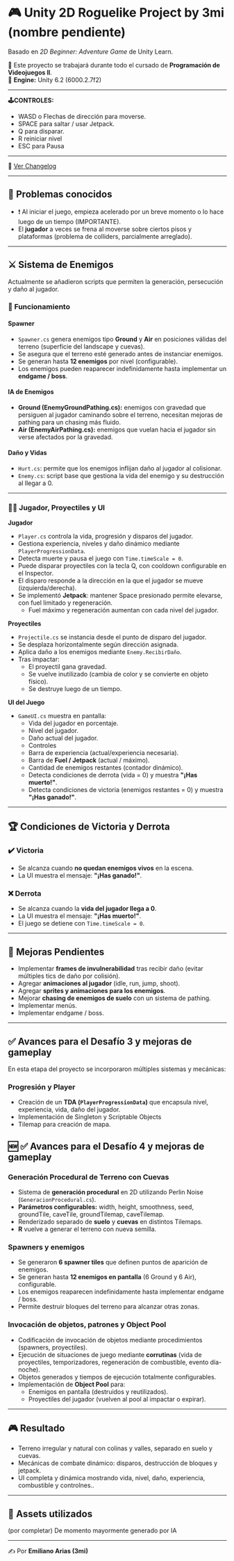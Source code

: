 # 🎮 Unity 2D Roguelike Project by 3mi (nombre pendiente)  
Basado en *2D Beginner: Adventure Game* de Unity Learn.  

📌 Este proyecto se trabajará durante todo el cursado de **Programación de Videojuegos II**.  
🔧 **Engine:** Unity 6.2 (6000.2.7f2)

---

**🕹️CONTROLES:** 
- WASD o Flechas de dirección para moverse.
- SPACE para saltar / usar Jetpack.
- Q para disparar.
- R reiniciar nivel
- ESC para Pausa

---

📜 [Ver Changelog](./CHANGELOG.md)

---

## 🚨 Problemas conocidos 
- ❗ Al iniciar el juego, empieza acelerado por un breve momento o lo hace luego de un tiempo (IMPORTANTE).
- El **jugador** a veces se frena al moverse sobre ciertos pisos y plataformas (problema de colliders, parcialmente arreglado).  

---

## ⚔️ Sistema de Enemigos  
Actualmente se añadieron scripts que permiten la generación, persecución y daño al jugador.  

### 🧩 Funcionamiento  

#### Spawner
- `Spawner.cs` genera enemigos tipo **Ground** y **Air** en posiciones válidas del terreno (superficie del landscape y cuevas).  
- Se asegura que el terreno esté generado antes de instanciar enemigos.  
- Se generan hasta **12 enemigos** por nivel (configurable).  
- Los enemigos pueden reaparecer indefinidamente hasta implementar un **endgame / boss**.  

#### IA de Enemigos
- **Ground (EnemyGroundPathing.cs):** enemigos con gravedad que persiguen al jugador caminando sobre el terreno, necesitan mejoras de pathing para un chasing más fluido.  
- **Air (EnemyAirPathing.cs):** enemigos que vuelan hacia el jugador sin verse afectados por la gravedad.  

#### Daño y Vidas
- `Hurt.cs`: permite que los enemigos inflijan daño al jugador al colisionar.  
- `Enemy.cs`: script base que gestiona la vida del enemigo y su destrucción al llegar a 0.  

---

### 🧑‍🎮 Jugador, Proyectiles y UI

**Jugador**  
- `Player.cs` controla la vida, progresión y disparos del jugador.  
- Gestiona experiencia, niveles y daño dinámico mediante `PlayerProgressionData`.  
- Detecta muerte y pausa el juego con `Time.timeScale = 0`.  
- Puede disparar proyectiles con la tecla Q, con cooldown configurable en el Inspector.  
- El disparo responde a la dirección en la que el jugador se mueve (izquierda/derecha).  
- Se implementó **Jetpack**: mantener Space presionado permite elevarse, con fuel limitado y regeneración.
  - Fuel máximo y regeneración aumentan con cada nivel del jugador.

**Proyectiles**  
- `Projectile.cs` se instancia desde el punto de disparo del jugador.  
- Se desplaza horizontalmente según dirección asignada.  
- Aplica daño a los enemigos mediante `Enemy.RecibirDaño`.  
- Tras impactar:  
  - El proyectil gana gravedad.  
  - Se vuelve inutilizado (cambia de color y se convierte en objeto físico).  
  - Se destruye luego de un tiempo.  

**UI del Juego**  
- `GameUI.cs` muestra en pantalla:  
  - Vida del jugador en porcentaje.  
  - Nivel del jugador.  
  - Daño actual del jugador.
  - Controles
  - Barra de experiencia (actual/experiencia necesaria).  
  - Barra de **Fuel / Jetpack** (actual / máximo).  
  - Cantidad de enemigos restantes (contador dinámico).  
  - Detecta condiciones de derrota (vida = 0) y muestra **"¡Has muerto!"**.  
  - Detecta condiciones de victoria (enemigos restantes = 0) y muestra **"¡Has ganado!"**.  

---

## 🏆 Condiciones de Victoria y Derrota  

### ✔️ Victoria  
- Se alcanza cuando **no quedan enemigos vivos** en la escena.  
- La UI muestra el mensaje: **"¡Has ganado!"**.  

### ❌ Derrota  
- Se alcanza cuando la **vida del jugador llega a 0**.  
- La UI muestra el mensaje: **"¡Has muerto!"**.  
- El juego se detiene con `Time.timeScale = 0`.  

---

## 🚀 Mejoras Pendientes  
- Implementar **frames de invulnerabilidad** tras recibir daño (evitar múltiples tics de daño por colisión).  
- Agregar **animaciones al jugador** (idle, run, jump, shoot).  
- Agregar **sprites y animaciones para los enemigos**.  
- Mejorar **chasing de enemigos de suelo** con un sistema de pathing.
- Implementar menús.
- Implementar endgame / boss.

---

## ✅ Avances para el Desafío 3 y mejoras de gameplay
En esta etapa del proyecto se incorporaron múltiples sistemas y mecánicas:

### Progresión y Player
- Creación de un **TDA (`PlayerProgressionData`)** que encapsula nivel, experiencia, vida, daño del jugador.  
- Implementación de Singleton y Scriptable Objects
- Tilemap para creación de mapa.

## 🆕 ✅ Avances para el Desafío 4 y mejoras de gameplay

### Generación Procedural de Terreno con Cuevas
- Sistema de **generación procedural** en 2D utilizando Perlin Noise (`GeneracionProcedural.cs`).  
- **Parámetros configurables:** width, height, smoothness, seed, groundTile, caveTile, groundTilemap, caveTilemap.  
- Renderizado separado de **suelo** y **cuevas** en distintos Tilemaps.  
- **R** vuelve a generar el terreno con nueva semilla.

### Spawners y enemigos
- Se generaron **6 spawner tiles** que definen puntos de aparición de enemigos.  
- Se generan hasta **12 enemigos en pantalla** (6 Ground y 6 Air), configurable.  
- Los enemigos reaparecen indefinidamente hasta implementar endgame / boss.  
- Permite destruir bloques del terreno para alcanzar otras zonas.

### Invocación de objetos, patrones y Object Pool
- Codificación de invocación de objetos mediante procedimientos (spawners, proyectiles).  
- Ejecución de situaciones de juego mediante **corrutinas** (vida de proyectiles, temporizadores, regeneración de combustible, evento día-noche).  
- Objetos generados y tiempos de ejecución totalmente configurables.  
- Implementación de **Object Pool** para:
  - Enemigos en pantalla (destruidos y reutilizados).  
  - Proyectiles del jugador (vuelven al pool al impactar o expirar).

---

## 🎮 Resultado
- Terreno irregular y natural con colinas y valles, separado en suelo y cuevas.  
- Mecánicas de combate dinámico: disparos, destrucción de bloques y jetpack.  
- UI completa y dinámica mostrando vida, nivel, daño, experiencia, combustible y controlnes..  

---

## 📂 Assets utilizados  
(por completar)  De momento mayormente generado por IA

---

✍️ Por **Emiliano Arias (3mi)**
